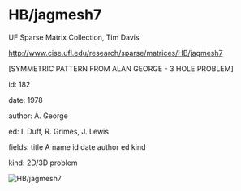 # HB/jagmesh7

 UF Sparse Matrix Collection, Tim Davis

 http://www.cise.ufl.edu/research/sparse/matrices/HB/jagmesh7

 [SYMMETRIC PATTERN FROM ALAN GEORGE - 3 HOLE PROBLEM]

 id: 182

 date: 1978

 author: A. George

 ed: I. Duff, R. Grimes, J. Lewis

 fields: title A name id date author ed kind

 kind: 2D/3D problem

![HB/jagmesh7](http://yifanhu.net/GALLERY/GRAPHS/GIF_SMALL/HB@jagmesh7.gif)
